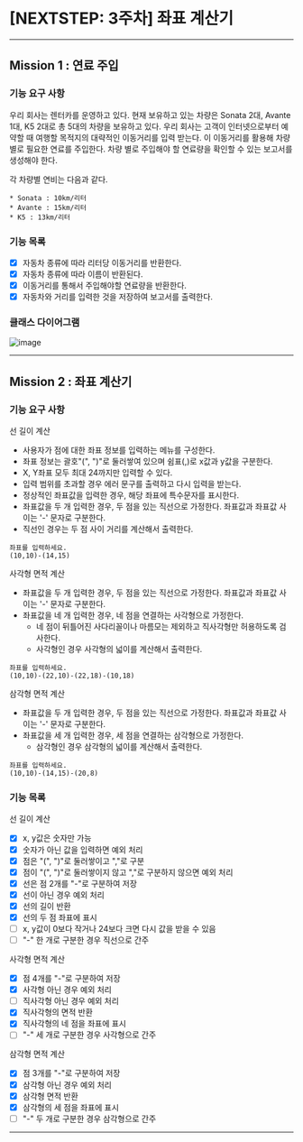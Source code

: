 # [NEXTSTEP: 3주차] 좌표 계산기

---

## Mission 1 : 연료 주입

### 기능 요구 사항

우리 회사는 렌터카를 운영하고 있다. 현재 보유하고 있는 차량은 Sonata 2대, Avante 1대, K5 2대로 총 5대의 차량을 보유하고 있다. 우리 회사는 고객이 인터넷으로부터 예약할 때 여행할 목적지의
대략적인 이동거리를 입력 받는다. 이 이동거리를 활용해 차량 별로 필요한 연료를 주입한다. 차량 별로 주입해야 할 연료량을 확인할 수 있는 보고서를 생성해야 한다.

각 차량별 연비는 다음과 같다.

```
* Sonata : 10km/리터
* Avante : 15km/리터
* K5 : 13km/리터
```

### 기능 목록

- [X] 자동차 종류에 따라 리터당 이동거리를 반환한다.
- [X] 자동차 종류에 따라 이름이 반환된다.
- [X] 이동거리를 통해서 주입해야할 연료량을 반환한다.
- [X] 자동차와 거리를 입력한 것을 저장하여 보고서를 출력한다.

### 클래스 다이어그램

![image](https://user-images.githubusercontent.com/58816862/122215205-e9c88f80-cee5-11eb-86bb-4a7c41720263.png)

---

## Mission 2 : 좌표 계산기

### 기능 요구 사항

선 길이 계산

- 사용자가 점에 대한 좌표 정보를 입력하는 메뉴를 구성한다.
- 좌표 정보는 괄호"(", ")"로 둘러쌓여 있으며 쉼표(,)로 x값과 y값을 구분한다.
- X, Y좌표 모두 최대 24까지만 입력할 수 있다.
- 입력 범위를 초과할 경우 에러 문구를 출력하고 다시 입력을 받는다.
- 정상적인 좌표값을 입력한 경우, 해당 좌표에 특수문자를 표시한다.
- 좌표값을 두 개 입력한 경우, 두 점을 있는 직선으로 가정한다. 좌표값과 좌표값 사이는 '-' 문자로 구분한다.
- 직선인 경우는 두 점 사이 거리를 계산해서 출력한다.

```console
좌표를 입력하세요.
(10,10)-(14,15)
```

사각형 면적 계산

- 좌표값을 두 개 입력한 경우, 두 점을 있는 직선으로 가정한다. 좌표값과 좌표값 사이는 '-' 문자로 구분한다.
- 좌표값을 네 개 입력한 경우, 네 점을 연결하는 사각형으로 가정한다.
    - 네 점이 뒤틀어진 사다리꼴이나 마름모는 제외하고 직사각형만 허용하도록 검사한다.
    - 사각형인 경우 사각형의 넓이를 계산해서 출력한다.

```console
좌표를 입력하세요.
(10,10)-(22,10)-(22,18)-(10,18)
```

삼각형 면적 계산

- 좌표값을 두 개 입력한 경우, 두 점을 있는 직선으로 가정한다. 좌표값과 좌표값 사이는 '-' 문자로 구분한다.
- 좌표값을 세 개 입력한 경우, 세 점을 연결하는 삼각형으로 가정한다.
    - 삼각형인 경우 삼각형의 넓이를 계산해서 출력한다.

```console
좌표를 입력하세요.
(10,10)-(14,15)-(20,8)
```

### 기능 목록

선 길이 계산

- [X] x, y값은 숫자만 가능
- [X] 숫자가 아닌 값을 입력하면 예외 처리
- [X] 점은 "(", ")"로 둘러쌓이고 ","로 구분
- [X] 점이 "(", ")"로 둘러쌓이지 않고 ","로 구분하지 않으면 예외 처리
- [X] 선은 점 2개를 "-"로 구분하여 저장
- [X] 선이 아닌 경우 예외 처리
- [X] 선의 길이 반환
- [X] 선의 두 점 좌표에 표시
- [ ] x, y값이 0보다 작거나 24보다 크면 다시 값을 받을 수 있음
- [ ] "-" 한 개로 구분한 경우 직선으로 간주

사각형 면적 계산

- [X] 점 4개를 "-"로 구분하여 저장
- [X] 사각형 아닌 경우 예외 처리
- [ ] 직사각형 아닌 경우 예외 처리
- [X] 직사각형의 면적 반환
- [X] 직사각형의 네 점을 좌표에 표시
- [ ] "-" 세 개로 구분한 경우 사각형으로 간주

삼각형 면적 계산

- [X] 점 3개를 "-"로 구분하여 저장
- [X] 삼각형 아닌 경우 예외 처리
- [X] 삼각형 면적 반환
- [X] 삼각형의 세 점을 좌표에 표시
- [ ] "-" 두 개로 구분한 경우 삼각형으로 간주

---